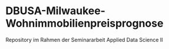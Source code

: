 # DBUSA-Milwaukee-Wohnimmobilienpreisprognose
Repository im Rahmen der Seminararbeit Applied Data Science II
